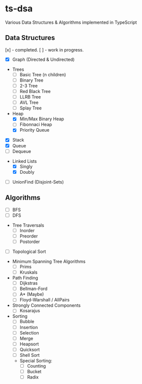 # ts-dsa

Various Data Structures & Algorithms implemented in TypeScript

## Data Structures

[x] - completed.
[ ] - work in progress.

- [x] Graph (Directed & Undirected)
- Trees
  - [ ] Basic Tree (n children)
  - [ ] Binary Tree
  - [ ] 2-3 Tree
  - [ ] Red Black Tree
  - [ ] LLRB Tree
  - [ ] AVL Tree
  - [ ] Splay Tree
- Heap
  - [x] Min/Max Binary Heap
  - [ ] Fibonnaci Heap
  - [x] Priority Queue
- [x] Stack
- [x] Queue
- [ ] Dequeue
- Linked Lists
  - [x] Singly
  - [x] Doubly
- [ ] UnionFind (Disjoint-Sets)

## Algorithms

- [ ] BFS
- [ ] DFS
- Tree Traversals
  - [ ] Inorder
  - [ ] Preorder
  - [ ] Postorder
- [ ] Topological Sort
- Minimum Spanning Tree Algorithms
  - [ ] Prims
  - [ ] Kruskals
- Path Finding
  - [ ] Dijkstras
  - [ ] Bellman-Ford
  - [ ] A\* (Maybe)
  - [ ] Floyd-Warshall / AllPairs
- Strongly Connected Components
  - [ ] Kosarajus
- Sorting
  - [ ] Bubble
  - [ ] Insertion
  - [ ] Selection
  - [ ] Merge
  - [ ] Heapsort
  - [ ] Quicksort
  - [ ] Shell Sort
  - Special Sorting:
    - [ ] Counting
    - [ ] Bucket
    - [ ] Radix
